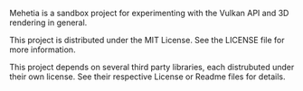 Mehetia is a sandbox project for experimenting with the Vulkan API and 3D
rendering in general.

This project is distributed under the MIT License. See the LICENSE file for
more information.

This project depends on several third party libraries, each distrubuted under
their own license. See their respective License or Readme files for details.
